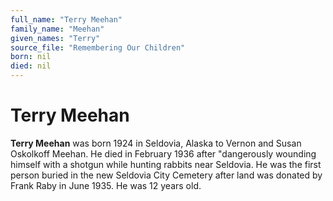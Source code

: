 ```yaml
---
full_name: "Terry Meehan"
family_name: "Meehan"
given_names: "Terry"
source_file: "Remembering Our Children"
born: nil
died: nil
---
```

# Terry Meehan

**Terry Meehan** was born 1924 in Seldovia, Alaska to Vernon and Susan
Oskolkoff Meehan. He died in February 1936 after "dangerously wounding
himself with a shotgun while hunting rabbits near Seldovia. He was the
first person buried in the new Seldovia City Cemetery after land was
donated by Frank Raby in June 1935. He was 12 years old.

